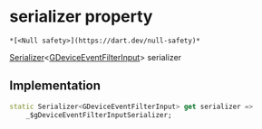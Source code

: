 


# serializer property




    *[<Null safety>](https://dart.dev/null-safety)*




[Serializer](https://pub.dev/documentation/built_value/8.1.2/serializer/Serializer-class.html)&lt;[GDeviceEventFilterInput](../../third_party_yonomi_graphql_schema_schema.docs.schema.gql/GDeviceEventFilterInput-class.md)> serializer
  







## Implementation

```dart
static Serializer<GDeviceEventFilterInput> get serializer =>
    _$gDeviceEventFilterInputSerializer;
```








